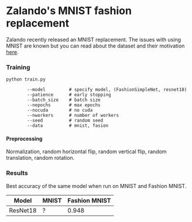 # Zalando's MNIST fashion replacement

Zalando recently released an MNIST replacement. The issues with using MNIST are
known but you can read about the dataset and their motivation [here](https://github.com/zalandoresearch/fashion-mnist).

### Training
```
python train.py

        --model         # specify model, (FashionSimpleNet, resnet18)
        --patience      # early stopping
        --batch_size    # batch size
        --nepochs       # max epochs
        --nocuda        # no cuda
        --nworkers      # number of workers
        --seed          # random seed
        --data          # mnist, fasion
```

#### Preprocessing

Normalization, random horizontal flip, random vertical flip, random translation, random rotation.

### Results
Best accuracy of the same model when run on MNIST and Fashion MNIST.

|Model|MNIST|Fashion MNIST|
|---|---|---|
|ResNet18| ? | 0.948|

